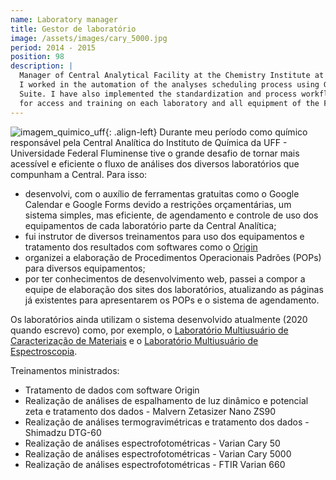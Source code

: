 ```yaml
---
name: Laboratory manager
title: Gestor de laboratório
image: /assets/images/cary_5000.jpg
period: 2014 - 2015
position: 98
description: |
  Manager of Central Analytical Facility at the Chemistry Institute at UFF.
  I worked in the automation of the analyses scheduling process using Google
  Suite. I have also implemented the standardization and process workflow
  for access and training on each laboratory and all equipment of the Facility.
---
```


![imagem_quimico_uff](/assets/images/cary_5000.jpg){: .align-left}
Durante meu período como químico responsável pela Central Analítica do Instituto
de Química da UFF - Universidade Federal Fluminense tive o grande desafio de
tornar mais acessível e eficiente o fluxo de análises dos diversos laboratórios
que compunham a Central. Para isso:

- desenvolvi, com o auxílio de ferramentas gratuitas como o Google Calendar e
Google Forms devido a restrições orçamentárias, um sistema simples, mas
eficiente, de agendamento e controle de uso dos equipamentos de cada laboratório
parte da Central Analítica; 
- fui instrutor de diversos treinamentos para uso dos equipamentos e tratamento
dos resultados com softwares como o [Origin](https://www.originlab.com/)
- organizei a elaboração de Procedimentos Operacionais Padrões (POPs) para
diversos equipamentos;
- por ter conhecimentos de desenvolvimento web, passei a compor a equipe de
elaboração dos sites dos laboratórios, atualizando as páginas já existentes para
apresentarem os POPs e o sistema de agendamento.

Os laboratórios ainda utilizam o sistema desenvolvido atualmente (2020 quando 
escrevo) como, por exemplo, o [Laboratório Multiusuário de Caracterização de
Materiais](http://www.lamate.uff.br/index.php/formularios-new) e o [Laboratório
Multiusuário de Espectroscopia](http://www.lame.uff.br/index.php/formularios).

Treinamentos ministrados:

- Tratamento de dados com software Origin
- Realização de análises de espalhamento de luz dinâmico e potencial zeta e 
tratamento dos dados - Malvern Zetasizer Nano ZS90
- Realização de análises termogravimétricas e tratamento dos dados - Shimadzu DTG-60
- Realização de análises espectrofotométricas - Varian Cary 50
- Realização de análises espectrofotométricas - Varian Cary 5000
- Realização de análises espectrofotométricas - FTIR Varian 660
